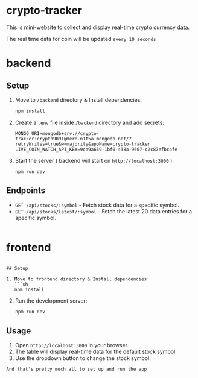 # crypto-tracker

This is mini-website to collect and display real-time crypto currency data.

The real time data for coin will be updated `every 10 seconds`

# backend

## Setup

1. Move to `/backend` directory & Install dependencies:
   ```sh
   npm install
   ```

2. Create a `.env` file inside `/backend` directory and add secrets:
   ```
   MONGO_URI=mongodb+srv://crypto-tracker:crypto9091@mern.n1t5a.mongodb.net/?retryWrites=true&w=majority&appName=crypto-tracker
   LIVE_COIN_WATCH_API_KEY=9ca9a659-1bf0-438a-9607-c2c87efbcafe
   ```

3. Start the server ( backend will start on `http://localhost:3000` ):
   ```sh
   npm run dev
   ```

## Endpoints

- `GET /api/stocks/:symbol` - Fetch stock data for a specific symbol.
- `GET /api/stocks/latest/:symbol` - Fetch the latest 20 data entries for a specific symbol.
```
```
# frontend
```

## Setup

1. Move to frontend directory & Install dependencies:
   ```sh
   npm install
   ```

2. Run the development server:
   ```sh
   npm run dev
   ```

## Usage

1. Open `http://localhost:3000` in your browser.
2. The table will display real-time data for the default stock symbol.
3. Use the dropdown button to change the stock symbol.
```
And that's pretty much all to set up and run the app
